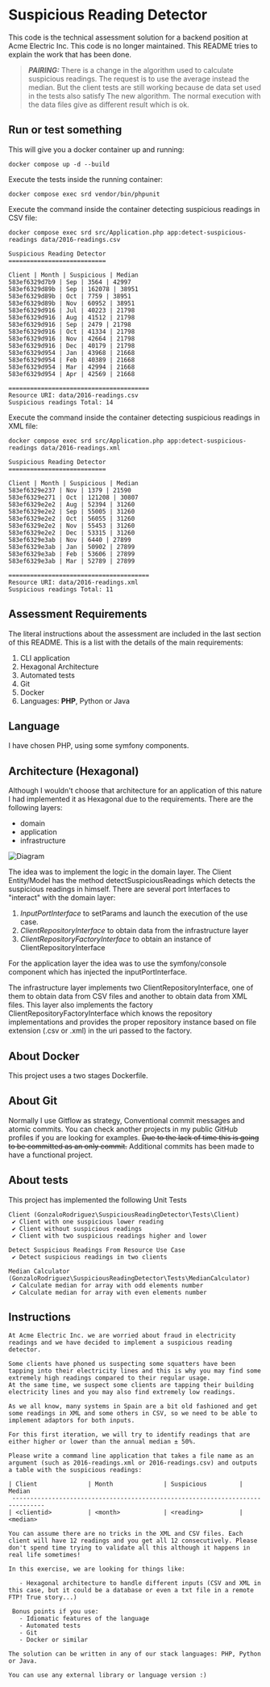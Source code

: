 # Suspicious Reading Detector

This code is the technical assessment solution for a backend position at Acme Electric Inc. This code is no longer maintained. 
This README tries to explain the work that has been done.

> **_PAIRING:_**  There is a change in the algorithm used to calculate suspicious readings. The request is to use the 
> average instead the median. But the client tests are still working because de data set used in the tests also satisfy
> The new algorithm. The normal execution with the data files give as different result which is ok.


## Run or test something

This will give you a docker container up and running:
```
docker compose up -d --build
```

Execute the tests inside the running container:
```
docker compose exec srd vendor/bin/phpunit
```

Execute the command inside the container detecting suspicious readings in CSV file:
```
docker compose exec srd src/Application.php app:detect-suspicious-readings data/2016-readings.csv
```

```
Suspicious Reading Detector
===========================

Client | Month | Suspicious | Median
583ef6329d7b9 | Sep | 3564 | 42997
583ef6329d89b | Sep | 162078 | 38951
583ef6329d89b | Oct | 7759 | 38951
583ef6329d89b | Nov | 60952 | 38951
583ef6329d916 | Jul | 40223 | 21798
583ef6329d916 | Aug | 41512 | 21798
583ef6329d916 | Sep | 2479 | 21798
583ef6329d916 | Oct | 41334 | 21798
583ef6329d916 | Nov | 42664 | 21798
583ef6329d916 | Dec | 40179 | 21798
583ef6329d954 | Jan | 43968 | 21668
583ef6329d954 | Feb | 40389 | 21668
583ef6329d954 | Mar | 42994 | 21668
583ef6329d954 | Apr | 42569 | 21668

=======================================
Resource URI: data/2016-readings.csv
Suspicious readings Total: 14
```

Execute the command inside the container detecting suspicious readings in XML file:
```
docker compose exec srd src/Application.php app:detect-suspicious-readings data/2016-readings.xml
```

```
Suspicious Reading Detector
===========================

Client | Month | Suspicious | Median
583ef6329e237 | Nov | 1379 | 21590
583ef6329e271 | Oct | 121208 | 30807
583ef6329e2e2 | Aug | 52394 | 31260
583ef6329e2e2 | Sep | 55005 | 31260
583ef6329e2e2 | Oct | 56055 | 31260
583ef6329e2e2 | Nov | 55453 | 31260
583ef6329e2e2 | Dec | 53315 | 31260
583ef6329e3ab | Nov | 6440 | 27899
583ef6329e3ab | Jan | 50902 | 27899
583ef6329e3ab | Feb | 53606 | 27899
583ef6329e3ab | Mar | 52789 | 27899

=======================================
Resource URI: data/2016-readings.xml
Suspicious readings Total: 11
```

## Assessment Requirements

The literal instructions about the assessment are included in the last section of this README. This is a list with the 
details of the main requirements:

1. CLI application
2. Hexagonal Architecture
3. Automated tests
4. Git
5. Docker
6. Languages: **PHP**, Python or Java

## Language

I have chosen PHP, using some symfony components.

## Architecture (Hexagonal)

Although I wouldn't choose that architecture for an application of this nature I had implemented it as Hexagonal due 
to the requirements.
There are the following layers:

- domain
- application
- infrastructure

![Diagram](doc/img/diagram.png "Diagram")

The idea was to implement the logic in the domain layer. The Client Entity/Model has the method detectSuspiciousReadings 
which detects the suspicious readings in himself. There are several port Interfaces to "interact" with the domain layer:

1. *InputPortInterface* to setParams and launch the execution of the use case.
2. *ClientRepositoryInterface* to obtain data from the infrastructure layer
3. *ClientRepositoryFactoryInterface* to obtain an instance of ClientRepositoryInterface

For the application layer the idea was to use the symfony/console component which has 
injected the inputPortInterface.

The infrastructure layer implements two ClientRepositoryInterface, one of them to obtain data from CSV files and another 
to obtain data from XML files. This layer also implements the factory ClientRepositoryFactoryInterface which knows the 
repository implementations and provides the proper repository instance based on file extension (.csv or .xml) in the uri
passed to the factory.

## About Docker

This project uses a two stages Dockerfile.

## About Git

Normally I use Gitflow as strategy, Conventional commit messages and atomic commits. You can check another projects in 
my public GitHub profiles if you are looking for examples. ~~Due to the lack of time this is going to be committed as an 
only commit.~~ Additional commits has been made to have a functional project.

## About tests

This project has implemented the following Unit Tests

```
Client (GonzaloRodriguez\SuspiciousReadingDetector\Tests\Client)
 ✔ Client with one suspicious lower reading
 ✔ Client without suspicious readings
 ✔ Client with two suspicious readings higher and lower

Detect Suspicious Readings From Resource Use Case
 ✔ Detect suspicious readings in two clients

Median Calculator (GonzaloRodriguez\SuspiciousReadingDetector\Tests\MedianCalculator)
 ✔ Calculate median for array with odd elements number
 ✔ Calculate median for array with even elements number

```


## Instructions

```
At Acme Electric Inc. we are worried about fraud in electricity readings and we have decided to implement a suspicious reading detector. 

Some clients have phoned us suspecting some squatters have been tapping into their electricity lines and this is why you may find some extremely high readings compared to their regular usage.
At the same time, we suspect some clients are tapping their building electricity lines and you may also find extremely low readings.

As we all know, many systems in Spain are a bit old fashioned and get some readings in XML and some others in CSV, so we need to be able to implement adaptors for both inputs.

For this first iteration, we will try to identify readings that are either higher or lower than the annual median ± 50%.

Please write a command line application that takes a file name as an argument (such as 2016-readings.xml or 2016-readings.csv) and outputs a table with the suspicious readings:

| Client              | Month              | Suspicious         | Median
 -------------------------------------------------------------------------------
| <clientid>          | <month>            | <reading>          | <median>

You can assume there are no tricks in the XML and CSV files. Each client will have 12 readings and you get all 12 consecutively. Please don't spend time trying to validate all this although it happens in real life sometimes!

In this exercise, we are looking for things like:

   - Hexagonal architecture to handle different inputs (CSV and XML in this case, but it could be a database or even a txt file in a remote FTP! True story...)

 Bonus points if you use:
   - Idiomatic features of the language
   - Automated tests
   - Git
   - Docker or similar

The solution can be written in any of our stack languages: PHP, Python or Java.

You can use any external library or language version :)
```